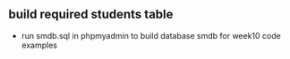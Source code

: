 
## build required students table

- run smdb.sql in phpmyadmin to build database smdb for week10 code examples
